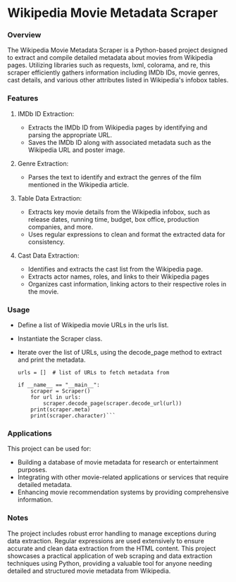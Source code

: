 # Wikipedia Movie Metadata Scraper

### Overview
The Wikipedia Movie Metadata Scraper is a Python-based project designed to extract and compile detailed metadata about movies from Wikipedia pages. Utilizing libraries such as requests, lxml, colorama, and re, this scraper efficiently gathers information including IMDb IDs, movie genres, cast details, and various other attributes listed in Wikipedia's infobox tables.

### Features
1) IMDb ID Extraction:
   - Extracts the IMDb ID from Wikipedia pages by identifying and parsing the appropriate URL.
   - Saves the IMDb ID along with associated metadata such as the Wikipedia URL and poster image.
  
2) Genre Extraction:
   - Parses the text to identify and extract the genres of the film mentioned in the Wikipedia article.
  
3) Table Data Extraction:
   - Extracts key movie details from the Wikipedia infobox, such as release dates, running time, budget, box office, production companies, and more.
   - Uses regular expressions to clean and format the extracted data for consistency.

4) Cast Data Extraction:
   - Identifies and extracts the cast list from the Wikipedia page.
   - Extracts actor names, roles, and links to their Wikipedia pages
   - Organizes cast information, linking actors to their respective roles in the movie.
  
### Usage
- Define a list of Wikipedia movie URLs in the urls list.
- Instantiate the Scraper class.
- Iterate over the list of URLs, using the decode_page method to extract and print the metadata.

  ```
  urls = []  # list of URLs to fetch metadata from
  
  if __name__ == "__main__":
      scraper = Scraper()
      for url in urls:
          scraper.decode_page(scraper.decode_url(url))
      print(scraper.meta)
      print(scraper.character)```

### Applications
This project can be used for:
- Building a database of movie metadata for research or entertainment purposes.
- Integrating with other movie-related applications or services that require detailed metadata.
- Enhancing movie recommendation systems by providing comprehensive information.

### Notes
The project includes robust error handling to manage exceptions during data extraction.
Regular expressions are used extensively to ensure accurate and clean data extraction from the HTML content.
This project showcases a practical application of web scraping and data extraction techniques using Python, providing a valuable tool for anyone needing detailed and structured movie metadata from Wikipedia.
